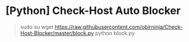 # [Python] Check-Host Auto Blocker

> sudo su
> wget https://raw.githubusercontent.com/obirninja/Check-Host-Blocker/master/block.py
> python block.py
